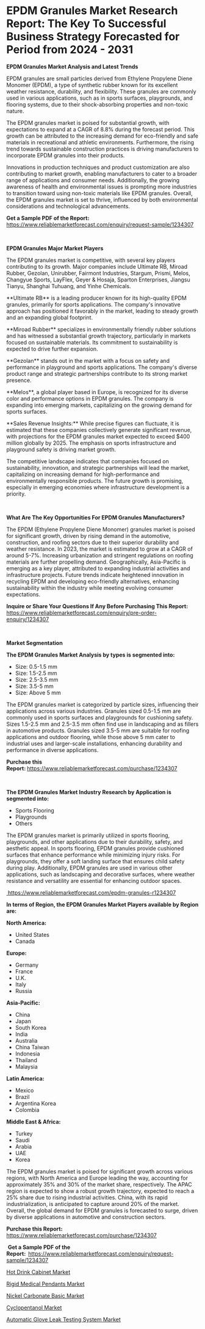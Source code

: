 <p><h1>EPDM Granules Market Research Report: The Key To Successful Business Strategy Forecasted for Period from 2024 - 2031</h1></p><p><strong>EPDM Granules Market Analysis and Latest Trends</strong></p>
<p><p>EPDM granules are small particles derived from Ethylene Propylene Diene Monomer (EPDM), a type of synthetic rubber known for its excellent weather resistance, durability, and flexibility. These granules are commonly used in various applications, such as in sports surfaces, playgrounds, and flooring systems, due to their shock-absorbing properties and non-toxic nature.</p><p>The EPDM granules market is poised for substantial growth, with expectations to expand at a CAGR of 8.8% during the forecast period. This growth can be attributed to the increasing demand for eco-friendly and safe materials in recreational and athletic environments. Furthermore, the rising trend towards sustainable construction practices is driving manufacturers to incorporate EPDM granules into their products.</p><p>Innovations in production techniques and product customization are also contributing to market growth, enabling manufacturers to cater to a broader range of applications and consumer needs. Additionally, the growing awareness of health and environmental issues is prompting more industries to transition toward using non-toxic materials like EPDM granules. Overall, the EPDM granules market is set to thrive, influenced by both environmental considerations and technological advancements.</p></p>
<p><strong>Get a Sample PDF of the Report:&nbsp;</strong> <a href="https://www.reliablemarketforecast.com/enquiry/request-sample/1234307?utm_campaign=1169&utm_medium=2&utm_source=Github&utm_content=ia&utm_term=09112024&utm_id=epdm-granules">https://www.reliablemarketforecast.com/enquiry/request-sample/1234307</a></p>
<p>&nbsp;</p>
<p><strong>EPDM Granules Major Market Players</strong></p>
<p><p>The EPDM granules market is competitive, with several key players contributing to its growth. Major companies include Ultimate RB, Miroad Rubber, Gezolan, Unirubber, Fairmont Industries, Stargum, Prismi, Melos, Changyue Sports, LayFlex, Geyer & Hosaja, Sparton Enterprises, Jiangsu Tianyu, Shanghai Tuhuang, and Yinhe Chemicals.</p><p>**Ultimate RB** is a leading producer known for its high-quality EPDM granules, primarily for sports applications. The company's innovative approach has positioned it favorably in the market, leading to steady growth and an expanding global footprint. </p><p>**Miroad Rubber** specializes in environmentally friendly rubber solutions and has witnessed a substantial growth trajectory, particularly in markets focused on sustainable materials. Its commitment to sustainability is expected to drive further expansion.</p><p>**Gezolan** stands out in the market with a focus on safety and performance in playground and sports applications. The company's diverse product range and strategic partnerships contribute to its strong market presence. </p><p>**Melos**, a global player based in Europe, is recognized for its diverse color and performance options in EPDM granules. The company is expanding into emerging markets, capitalizing on the growing demand for sports surfaces.</p><p>**Sales Revenue Insights:** While precise figures can fluctuate, it is estimated that these companies collectively generate significant revenue, with projections for the EPDM granules market expected to exceed $400 million globally by 2025. The emphasis on sports infrastructure and playground safety is driving market growth.</p><p>The competitive landscape indicates that companies focused on sustainability, innovation, and strategic partnerships will lead the market, capitalizing on increasing demand for high-performance and environmentally responsible products. The future growth is promising, especially in emerging economies where infrastructure development is a priority.</p></p>
<p>&nbsp;</p>
<p><strong>What Are The Key Opportunities For EPDM Granules Manufacturers?</strong></p>
<p><p>The EPDM (Ethylene Propylene Diene Monomer) granules market is poised for significant growth, driven by rising demand in the automotive, construction, and roofing sectors due to their superior durability and weather resistance. In 2023, the market is estimated to grow at a CAGR of around 5-7%. Increasing urbanization and stringent regulations on roofing materials are further propelling demand. Geographically, Asia-Pacific is emerging as a key player, attributed to expanding industrial activities and infrastructure projects. Future trends indicate heightened innovation in recycling EPDM and developing eco-friendly alternatives, enhancing sustainability within the industry while meeting evolving consumer expectations.</p></p>
<p><strong>Inquire or Share Your Questions If Any Before Purchasing This Report:</strong> <a href="https://www.reliablemarketforecast.com/enquiry/pre-order-enquiry/1234307?utm_campaign=1169&utm_medium=2&utm_source=Github&utm_content=ia&utm_term=09112024&utm_id=epdm-granules">https://www.reliablemarketforecast.com/enquiry/pre-order-enquiry/1234307</a></p>
<p>&nbsp;</p>
<p><strong>Market Segmentation</strong></p>
<p><strong>The EPDM Granules Market Analysis by types is segmented into:</strong></p>
<p><ul><li>Size: 0.5-1.5 mm</li><li>Size: 1.5-2.5 mm</li><li>Size: 2.5-3.5 mm</li><li>Size: 3.5-5 mm</li><li>Size: Above 5 mm</li></ul></p>
<p><p>The EPDM granules market is categorized by particle sizes, influencing their applications across various industries. Granules sized 0.5-1.5 mm are commonly used in sports surfaces and playgrounds for cushioning safety. Sizes 1.5-2.5 mm and 2.5-3.5 mm often find use in landscaping and as fillers in automotive products. Granules sized 3.5-5 mm are suitable for roofing applications and outdoor flooring, while those above 5 mm cater to industrial uses and larger-scale installations, enhancing durability and performance in diverse applications.</p></p>
<p><strong>Purchase this Report:&nbsp;</strong><a href="https://www.reliablemarketforecast.com/purchase/1234307?utm_campaign=1169&utm_medium=2&utm_source=Github&utm_content=ia&utm_term=09112024&utm_id=epdm-granules">https://www.reliablemarketforecast.com/purchase/1234307</a></p>
<p>&nbsp;</p>
<p><strong>The EPDM Granules Market Industry Research by Application is segmented into:</strong></p>
<p><ul><li>Sports Flooring</li><li>Playgrounds</li><li>Others</li></ul></p>
<p><p>The EPDM granules market is primarily utilized in sports flooring, playgrounds, and other applications due to their durability, safety, and aesthetic appeal. In sports flooring, EPDM granules provide cushioned surfaces that enhance performance while minimizing injury risks. For playgrounds, they offer a soft landing surface that ensures child safety during play. Additionally, EPDM granules are used in various other applications, such as landscaping and decorative surfaces, where weather resistance and versatility are essential for enhancing outdoor spaces.</p></p>
<p><a href="https://www.reliablemarketforecast.com/epdm-granules-r1234307?utm_campaign=1169&utm_medium=2&utm_source=Github&utm_content=ia&utm_term=09112024&utm_id=epdm-granules">&nbsp;https://www.reliablemarketforecast.com/epdm-granules-r1234307</a></p>
<p><strong>In terms of Region, the EPDM Granules Market Players available by Region are:</strong></p>
<p>
    <p> <strong> North America: </strong>
        <ul>
            <li>United States</li>
            <li>Canada</li>
        </ul>
        </p> 
    <p> <strong> Europe: </strong>
        <ul>
            <li>Germany</li>
            <li>France</li>
            <li>U.K.</li>
            <li>Italy</li>
            <li>Russia</li>
        </ul>
        </p> 
    <p> <strong> Asia-Pacific: </strong>
        <ul>
            <li>China</li>
            <li>Japan</li>
            <li>South Korea</li>
            <li>India</li>
            <li>Australia</li>
            <li>China Taiwan</li>
            <li>Indonesia</li>
            <li>Thailand</li>
            <li>Malaysia</li>
        </ul>
        </p> 
    <p> <strong> Latin America: </strong>
        <ul>
            <li>Mexico</li>
            <li>Brazil</li>
            <li>Argentina Korea</li>
            <li>Colombia</li>
        </ul>
        </p> 
    <p> <strong> Middle East & Africa: </strong>
        <ul>
            <li>Turkey</li>
            <li>Saudi</li>
            <li>Arabia</li>
            <li>UAE</li>
            <li>Korea</li>
        </ul>
    </p>
    </p>
<p><p>The EPDM granules market is poised for significant growth across various regions, with North America and Europe leading the way, accounting for approximately 35% and 30% of the market share, respectively. The APAC region is expected to show a robust growth trajectory, expected to reach a 25% share due to rising industrial activities. China, with its rapid industrialization, is anticipated to capture around 20% of the market. Overall, the global demand for EPDM granules is forecasted to surge, driven by diverse applications in automotive and construction sectors.</p></p>
<p><strong>Purchase this Report: </strong><a href="https://www.reliablemarketforecast.com/purchase/1234307?utm_campaign=1169&utm_medium=2&utm_source=Github&utm_content=ia&utm_term=09112024&utm_id=epdm-granules">https://www.reliablemarketforecast.com/purchase/1234307</a></p>
<p>&nbsp;<strong>Get a Sample PDF of the Report:&nbsp;&nbsp;</strong><a href="https://www.reliablemarketforecast.com/enquiry/request-sample/1234307?utm_campaign=1169&utm_medium=2&utm_source=Github&utm_content=ia&utm_term=09112024&utm_id=epdm-granules">https://www.reliablemarketforecast.com/enquiry/request-sample/1234307</a></p>
<p><strong></strong></p>
<p><p><a href="https://www.linkedin.com/pulse/hot-drink-cabinet-market-global-regional-analysis-focus-end-xutjc?utm_campaign=1169&utm_medium=2&utm_source=Github&utm_content=ia&utm_term=09112024&utm_id=epdm-granules">Hot Drink Cabinet Market</a></p><p><a href="https://issuu.com/reportprime-2/docs/rigid-medical-pendants-market-size-_769678266797a0?utm_campaign=1169&utm_medium=2&utm_source=Github&utm_content=ia&utm_term=09112024&utm_id=epdm-granules">Rigid Medical Pendants Market</a></p><p><a href="https://github.com/nenitafam9o0/Market-Research-Report-List-1/blob/main/nickel-carbonate-basic-market.md?utm_campaign=1169&utm_medium=2&utm_source=Github&utm_content=ia&utm_term=09112024&utm_id=epdm-granules">Nickel Carbonate Basic Market</a></p><p><a href="https://github.com/pizolina/Market-Research-Report-List-6/blob/main/cyclopentanol-market.md?utm_campaign=1169&utm_medium=2&utm_source=Github&utm_content=ia&utm_term=09112024&utm_id=epdm-granules">Cyclopentanol Market</a></p><p><a href="https://issuu.com/reportprime-2/docs/automatic-glove-leak-testing-system_e0be2b53ed334e?utm_campaign=1169&utm_medium=2&utm_source=Github&utm_content=ia&utm_term=09112024&utm_id=epdm-granules">Automatic Glove Leak Testing System Market</a></p></p>
